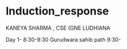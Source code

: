# Induction_response
KANEYA SHARMA , CSE (GNE LUDHIANA 

Day 1- 8:30-9:30 Gurudwara sahib path
      9:30-
